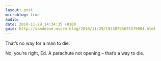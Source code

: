 ```yaml
---
layout: post
microblog: true
audio: 
date: 2010-11-29 14:34:35 +0100
guid: http://samdeane.micro.blog/2010/11/29/t9238796675579904.html
---
```

That’s no way for a man to die.

No, you’re right, Ed. A parachute not opening – that’s a way to die.
